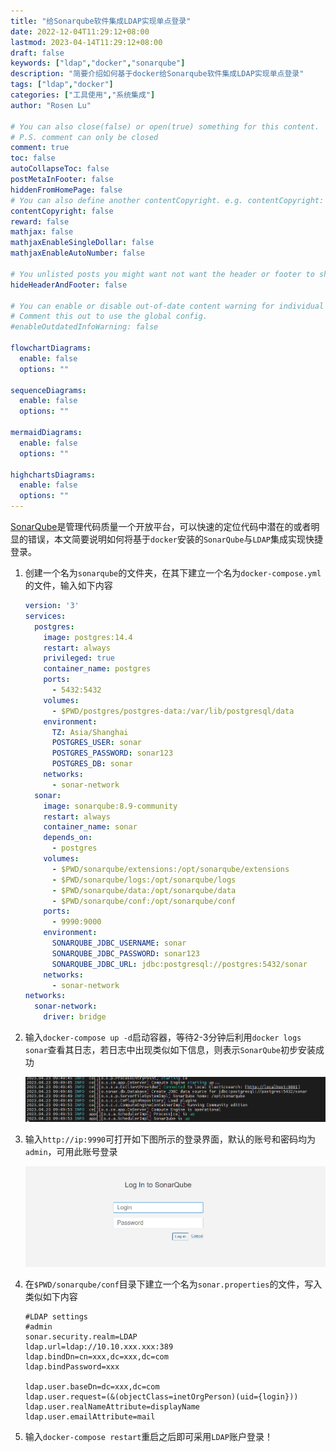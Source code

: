 ```yaml
---
title: "给Sonarqube软件集成LDAP实现单点登录"
date: 2022-12-04T11:29:12+08:00
lastmod: 2023-04-14T11:29:12+08:00
draft: false
keywords: ["ldap","docker","sonarqube"]
description: "简要介绍如何基于docker给Sonarqube软件集成LDAP实现单点登录"
tags: ["ldap","docker"]
categories: ["工具使用","系统集成"]
author: "Rosen Lu"

# You can also close(false) or open(true) something for this content.
# P.S. comment can only be closed
comment: true
toc: false
autoCollapseToc: false
postMetaInFooter: false
hiddenFromHomePage: false
# You can also define another contentCopyright. e.g. contentCopyright: "This is another copyright."
contentCopyright: false
reward: false
mathjax: false
mathjaxEnableSingleDollar: false
mathjaxEnableAutoNumber: false

# You unlisted posts you might want not want the header or footer to show
hideHeaderAndFooter: false

# You can enable or disable out-of-date content warning for individual post.
# Comment this out to use the global config.
#enableOutdatedInfoWarning: false

flowchartDiagrams:
  enable: false
  options: ""

sequenceDiagrams: 
  enable: false
  options: ""

mermaidDiagrams: 
  enable: false
  options: ""

highchartsDiagrams: 
  enable: false
  options: ""
---
```


[SonarQube](https://docs.sonarqube.org/latest/)是管理代码质量一个开放平台，可以快速的定位代码中潜在的或者明显的错误，本文简要说明如何将基于`docker`安装的`SonarQube`与`LDAP`集成实现快捷登录。

<!--more-->

1. 创建一个名为`sonarqube`的文件夹，在其下建立一个名为`docker-compose.yml`的文件，输入如下内容

   ```yaml
   version: '3'
   services:
     postgres:
       image: postgres:14.4
       restart: always
       privileged: true
       container_name: postgres
       ports:
         - 5432:5432
       volumes:
         - $PWD/postgres/postgres-data:/var/lib/postgresql/data
       environment:
         TZ: Asia/Shanghai
         POSTGRES_USER: sonar
         POSTGRES_PASSWORD: sonar123
         POSTGRES_DB: sonar
       networks:
         - sonar-network
     sonar:
       image: sonarqube:8.9-community
       restart: always
       container_name: sonar
       depends_on:
         - postgres
       volumes:
         - $PWD/sonarqube/extensions:/opt/sonarqube/extensions
         - $PWD/sonarqube/logs:/opt/sonarqube/logs
         - $PWD/sonarqube/data:/opt/sonarqube/data
         - $PWD/sonarqube/conf:/opt/sonarqube/conf
       ports:
         - 9990:9000
       environment:
         SONARQUBE_JDBC_USERNAME: sonar
         SONARQUBE_JDBC_PASSWORD: sonar123
         SONARQUBE_JDBC_URL: jdbc:postgresql://postgres:5432/sonar
       networks:
         - sonar-network
   networks:
     sonar-network:
       driver: bridge
   ```

2. 输入`docker-compose up -d`启动容器，等待2-3分钟后利用`docker logs sonar`查看其日志，若日志中出现类似如下信息，则表示`SonarQube`初步安装成功

   ![sonarqube启动成功](/blog_img/ldap/add-ldap-support-for-sonarqube/docker-start-sonarqube-success.png "sonarqube启动成功") 

3. 输入`http://ip:9990`可打开如下图所示的登录界面，默认的账号和密码均为`admin`，可用此账号登录

   ![sonarqube登录页面](/blog_img/ldap/add-ldap-support-for-sonarqube/sonarqube-login-page.png "sonarqube登录页面") 

4. 在`$PWD/sonarqube/conf`目录下建立一个名为`sonar.properties`的文件，写入类似如下内容

   ```properties
   #LDAP settings
   #admin
   sonar.security.realm=LDAP
   ldap.url=ldap://10.10.xxx.xxx:389
   ldap.bindDn=cn=xxx,dc=xxx,dc=com
   ldap.bindPassword=xxx
   
   ldap.user.baseDn=dc=xxx,dc=com
   ldap.user.request=(&(objectClass=inetOrgPerson)(uid={login}))
   ldap.user.realNameAttribute=displayName
   ldap.user.emailAttribute=mail
   ```

5. 输入`docker-compose restart`重启之后即可采用`LDAP`账户登录！